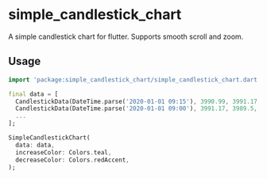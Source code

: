 # simple_candlestick_chart

A simple candlestick chart for flutter. Supports smooth scroll and zoom.

## Usage

```dart
import 'package:simple_candlestick_chart/simple_candlestick_chart.dart';

final data = [
  CandlestickData(DateTime.parse('2020-01-01 09:15'), 3990.99, 3991.17, 3990.78, 3993.55, 12869.11),
  CandlestickData(DateTime.parse('2020-01-01 09:00'), 3991.17, 3989.5, 3985.87, 3993.37, 13191.45),
  ...
];

SimpleCandlestickChart(
  data: data,
  increaseColor: Colors.teal,
  decreaseColor: Colors.redAccent,
);
```
